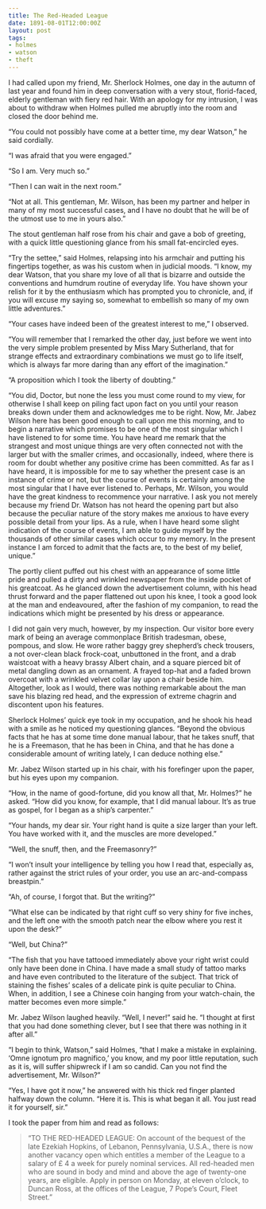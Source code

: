 ```yaml
---
title: The Red-Headed League
date: 1891-08-01T12:00:00Z
layout: post
tags:
- holmes
- watson
- theft
---
```

I had called upon my friend, Mr. Sherlock Holmes, one day in the autumn of last
year and found him in deep conversation with a very stout, florid-faced,
elderly gentleman with fiery red hair. With an apology for my intrusion, I was
about to withdraw when Holmes pulled me abruptly into the room and closed the
door behind me.

“You could not possibly have come at a better time, my dear Watson,” he said
cordially.

“I was afraid that you were engaged.”

“So I am. Very much so.”

“Then I can wait in the next room.”

“Not at all. This gentleman, Mr. Wilson, has been my partner and helper in many
of my most successful cases, and I have no doubt that he will be of the utmost
use to me in yours also.”

The stout gentleman half rose from his chair and gave a bob of greeting, with a
quick little questioning glance from his small fat-encircled eyes.

“Try the settee,” said Holmes, relapsing into his armchair and putting his
fingertips together, as was his custom when in judicial moods. “I know, my dear
Watson, that you share my love of all that is bizarre and outside the
conventions and humdrum routine of everyday life. You have shown your relish
for it by the enthusiasm which has prompted you to chronicle, and, if you will
excuse my saying so, somewhat to embellish so many of my own little
adventures.”

“Your cases have indeed been of the greatest interest to me,” I observed.

“You will remember that I remarked the other day, just before we went into the
very simple problem presented by Miss Mary Sutherland, that for strange effects
and extraordinary combinations we must go to life itself, which is always far
more daring than any effort of the imagination.”

“A proposition which I took the liberty of doubting.”

“You did, Doctor, but none the less you must come round to my view, for
otherwise I shall keep on piling fact upon fact on you until your reason breaks
down under them and acknowledges me to be right. Now, Mr. Jabez Wilson here has
been good enough to call upon me this morning, and to begin a narrative which
promises to be one of the most singular which I have listened to for some time.
You have heard me remark that the strangest and most unique things are very
often connected not with the larger but with the smaller crimes, and
occasionally, indeed, where there is room for doubt whether any positive crime
has been committed. As far as I have heard, it is impossible for me to say
whether the present case is an instance of crime or not, but the course of
events is certainly among the most singular that I have ever listened to.
Perhaps, Mr. Wilson, you would have the great kindness to recommence your
narrative. I ask you not merely because my friend Dr. Watson has not heard the
opening part but also because the peculiar nature of the story makes me anxious
to have every possible detail from your lips. As a rule, when I have heard some
slight indication of the course of events, I am able to guide myself by the
thousands of other similar cases which occur to my memory. In the present
instance I am forced to admit that the facts are, to the best of my belief,
unique.”

The portly client puffed out his chest with an appearance of some little pride
and pulled a dirty and wrinkled newspaper from the inside pocket of his
greatcoat. As he glanced down the advertisement column, with his head thrust
forward and the paper flattened out upon his knee, I took a good look at the
man and endeavoured, after the fashion of my companion, to read the indications
which might be presented by his dress or appearance.

I did not gain very much, however, by my inspection. Our visitor bore every
mark of being an average commonplace British tradesman, obese, pompous, and
slow. He wore rather baggy grey shepherd’s check trousers, a not over-clean
black frock-coat, unbuttoned in the front, and a drab waistcoat with a heavy
brassy Albert chain, and a square pierced bit of metal dangling down as an
ornament. A frayed top-hat and a faded brown overcoat with a wrinkled velvet
collar lay upon a chair beside him. Altogether, look as I would, there was
nothing remarkable about the man save his blazing red head, and the expression
of extreme chagrin and discontent upon his features.

Sherlock Holmes’ quick eye took in my occupation, and he shook his head with a
smile as he noticed my questioning glances. “Beyond the obvious facts that he
has at some time done manual labour, that he takes snuff, that he is a
Freemason, that he has been in China, and that he has done a considerable
amount of writing lately, I can deduce nothing else.”

Mr. Jabez Wilson started up in his chair, with his forefinger upon the paper,
but his eyes upon my companion.

“How, in the name of good-fortune, did you know all that, Mr. Holmes?” he
asked. “How did you know, for example, that I did manual labour. It’s as true
as gospel, for I began as a ship’s carpenter.”

“Your hands, my dear sir. Your right hand is quite a size larger than your
left. You have worked with it, and the muscles are more developed.”

“Well, the snuff, then, and the Freemasonry?”

“I won’t insult your intelligence by telling you how I read that, especially
as, rather against the strict rules of your order, you use an arc-and-compass
breastpin.”

“Ah, of course, I forgot that. But the writing?”

“What else can be indicated by that right cuff so very shiny for five inches,
and the left one with the smooth patch near the elbow where you rest it upon
the desk?”

“Well, but China?”

“The fish that you have tattooed immediately above your right wrist could only
have been done in China. I have made a small study of tattoo marks and have
even contributed to the literature of the subject. That trick of staining the
fishes’ scales of a delicate pink is quite peculiar to China. When, in
addition, I see a Chinese coin hanging from your watch-chain, the matter
becomes even more simple.”

Mr. Jabez Wilson laughed heavily. “Well, I never!” said he. “I thought at first
that you had done something clever, but I see that there was nothing in it
after all.”

“I begin to think, Watson,” said Holmes, “that I make a mistake in explaining.
‘Omne ignotum pro magnifico,’ you know, and my poor little reputation, such as
it is, will suffer shipwreck if I am so candid. Can you not find the
advertisement, Mr.  Wilson?”

“Yes, I have got it now,” he answered with his thick red finger planted halfway
down the column. “Here it is. This is what began it all. You just read it for
yourself, sir.”

I took the paper from him and read as follows:

> “TO THE RED-HEADED LEAGUE: On account of the bequest of the late Ezekiah
> Hopkins, of Lebanon, Pennsylvania, U.S.A., there is now another vacancy open
> which entitles a member of the League to a salary of £ 4 a week for purely
> nominal services. All red-headed men who are sound in body and mind and above
> the age of twenty-one years, are eligible. Apply in person on Monday, at
> eleven o’clock, to Duncan Ross, at the offices of the League, 7 Pope’s Court,
> Fleet Street.”
